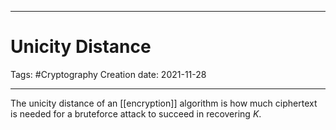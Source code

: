 -----------------------------------------------
# Unicity Distance
Tags: #Cryptography 
Creation date: 2021-11-28

-----------------------------------------------

The unicity distance of an [[encryption]] algorithm is how much ciphertext is needed for a bruteforce attack to succeed in recovering $K$.

